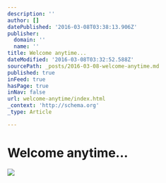 ```yaml
---
description: ''
author: []
datePublished: '2016-03-08T03:38:13.906Z'
publisher:
  domain: ''
  name: ''
title: Welcome anytime...
dateModified: '2016-03-08T03:32:52.588Z'
sourcePath: _posts/2016-03-08-welcome-anytime.md
published: true
inFeed: true
hasPage: true
inNav: false
url: welcome-anytime/index.html
_context: 'http://schema.org'
_type: Article

---
```

# Welcome anytime...
![](https://the-grid-user-content.s3-us-west-2.amazonaws.com/3b69705c-e894-4f0d-a188-b969b10fe1f3.png)